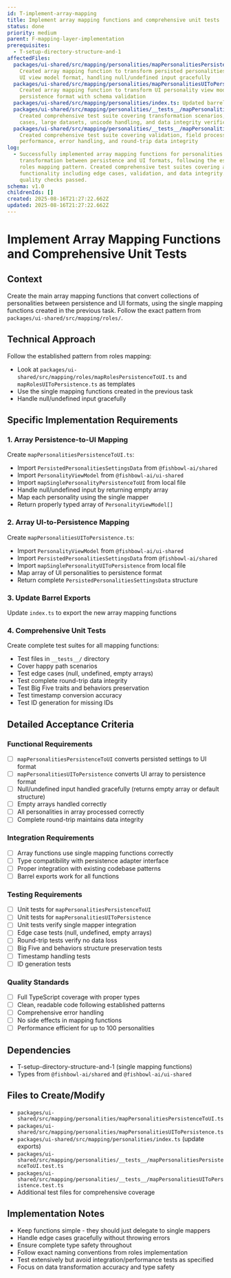 ```yaml
---
id: T-implement-array-mapping
title: Implement array mapping functions and comprehensive unit tests
status: done
priority: medium
parent: F-mapping-layer-implementation
prerequisites:
  - T-setup-directory-structure-and-1
affectedFiles:
  packages/ui-shared/src/mapping/personalities/mapPersonalitiesPersistenceToUI.ts:
    Created array mapping function to transform persisted personalities data to
    UI view model format, handling null/undefined input gracefully
  packages/ui-shared/src/mapping/personalities/mapPersonalitiesUIToPersistence.ts:
    Created array mapping function to transform UI personality view models to
    persistence format with schema validation
  packages/ui-shared/src/mapping/personalities/index.ts: Updated barrel exports to include new array mapping functions
  packages/ui-shared/src/mapping/personalities/__tests__/mapPersonalitiesPersistenceToUI.test.ts:
    Created comprehensive test suite covering transformation scenarios, edge
    cases, large datasets, unicode handling, and data integrity verification
  packages/ui-shared/src/mapping/personalities/__tests__/mapPersonalitiesUIToPersistence.test.ts:
    Created comprehensive test suite covering validation, field processing,
    performance, error handling, and round-trip data integrity
log:
  - Successfully implemented array mapping functions for personalities data
    transformation between persistence and UI formats, following the established
    roles mapping pattern. Created comprehensive test suites covering all
    functionality including edge cases, validation, and data integrity. All
    quality checks passed.
schema: v1.0
childrenIds: []
created: 2025-08-16T21:27:22.662Z
updated: 2025-08-16T21:27:22.662Z
---
```


# Implement Array Mapping Functions and Comprehensive Unit Tests

## Context

Create the main array mapping functions that convert collections of personalities between persistence and UI formats, using the single mapping functions created in the previous task. Follow the exact pattern from `packages/ui-shared/src/mapping/roles/`.

## Technical Approach

Follow the established pattern from roles mapping:

- Look at `packages/ui-shared/src/mapping/roles/mapRolesPersistenceToUI.ts` and `mapRolesUIToPersistence.ts` as templates
- Use the single mapping functions created in the previous task
- Handle null/undefined input gracefully

## Specific Implementation Requirements

### 1. Array Persistence-to-UI Mapping

Create `mapPersonalitiesPersistenceToUI.ts`:

- Import `PersistedPersonalitiesSettingsData` from `@fishbowl-ai/shared`
- Import `PersonalityViewModel` from `@fishbowl-ai/ui-shared`
- Import `mapSinglePersonalityPersistenceToUI` from local file
- Handle null/undefined input by returning empty array
- Map each personality using the single mapper
- Return properly typed array of `PersonalityViewModel[]`

### 2. Array UI-to-Persistence Mapping

Create `mapPersonalitiesUIToPersistence.ts`:

- Import `PersonalityViewModel` from `@fishbowl-ai/ui-shared`
- Import `PersistedPersonalitiesSettingsData` from `@fishbowl-ai/shared`
- Import `mapSinglePersonalityUIToPersistence` from local file
- Map array of UI personalities to persistence format
- Return complete `PersistedPersonalitiesSettingsData` structure

### 3. Update Barrel Exports

Update `index.ts` to export the new array mapping functions

### 4. Comprehensive Unit Tests

Create complete test suites for all mapping functions:

- Test files in `__tests__/` directory
- Cover happy path scenarios
- Test edge cases (null, undefined, empty arrays)
- Test complete round-trip data integrity
- Test Big Five traits and behaviors preservation
- Test timestamp conversion accuracy
- Test ID generation for missing IDs

## Detailed Acceptance Criteria

### Functional Requirements

- [ ] `mapPersonalitiesPersistenceToUI` converts persisted settings to UI format
- [ ] `mapPersonalitiesUIToPersistence` converts UI array to persistence format
- [ ] Null/undefined input handled gracefully (returns empty array or default structure)
- [ ] Empty arrays handled correctly
- [ ] All personalities in array processed correctly
- [ ] Complete round-trip maintains data integrity

### Integration Requirements

- [ ] Array functions use single mapping functions correctly
- [ ] Type compatibility with persistence adapter interface
- [ ] Proper integration with existing codebase patterns
- [ ] Barrel exports work for all functions

### Testing Requirements

- [ ] Unit tests for `mapPersonalitiesPersistenceToUI`
- [ ] Unit tests for `mapPersonalitiesUIToPersistence`
- [ ] Unit tests verify single mapper integration
- [ ] Edge case tests (null, undefined, empty arrays)
- [ ] Round-trip tests verify no data loss
- [ ] Big Five and behaviors structure preservation tests
- [ ] Timestamp handling tests
- [ ] ID generation tests

### Quality Standards

- [ ] Full TypeScript coverage with proper types
- [ ] Clean, readable code following established patterns
- [ ] Comprehensive error handling
- [ ] No side effects in mapping functions
- [ ] Performance efficient for up to 100 personalities

## Dependencies

- T-setup-directory-structure-and-1 (single mapping functions)
- Types from `@fishbowl-ai/shared` and `@fishbowl-ai/ui-shared`

## Files to Create/Modify

- `packages/ui-shared/src/mapping/personalities/mapPersonalitiesPersistenceToUI.ts`
- `packages/ui-shared/src/mapping/personalities/mapPersonalitiesUIToPersistence.ts`
- `packages/ui-shared/src/mapping/personalities/index.ts` (update exports)
- `packages/ui-shared/src/mapping/personalities/__tests__/mapPersonalitiesPersistenceToUI.test.ts`
- `packages/ui-shared/src/mapping/personalities/__tests__/mapPersonalitiesUIToPersistence.test.ts`
- Additional test files for comprehensive coverage

## Implementation Notes

- Keep functions simple - they should just delegate to single mappers
- Handle edge cases gracefully without throwing errors
- Ensure complete type safety throughout
- Follow exact naming conventions from roles implementation
- Test extensively but avoid integration/performance tests as specified
- Focus on data transformation accuracy and type safety
